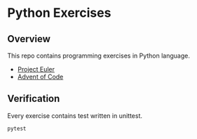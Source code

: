 # Python Exercises

## Overview

This repo contains programming exercises in Python language.

- [Project Euler](https://projecteuler.net/)
- [Advent of Code](https://adventofcode.com/)

## Verification

Every exercise contains test written in unittest.

```
pytest
```
